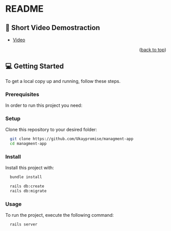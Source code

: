 # README

## 🚀 Short Video Demostraction <a name="video"></a>

- [Video](https://youtu.be/-azN7oZ_Eas)

<p align="right">(<a href="#readme-top">back to top</a>)</p>

<!-- GETTING STARTED -->

## 💻 Getting Started <a name="getting-started"></a>

<!-- > Describe how a new developer could make use of your project. -->

To get a local copy up and running, follow these steps.

### Prerequisites

In order to run this project you need: 

### Setup

Clone this repository to your desired folder:

```sh
  git clone https://github.com/Ukaypromise/managment-app
  cd managment-app
```


### Install

Install this project with:

```sh
  bundle install
```
```sh
  rails db:create
  rails db:migrate
```

### Usage

To run the project, execute the following command:


```sh
  rails server
```


